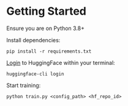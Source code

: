 # Getting Started

Ensure you are on Python 3.8+

Install dependencies:
```
pip install -r requirements.txt
```

[Login](https://huggingface.co/welcome) to HuggingFace within your terminal:
```
huggingface-cli login
```

Start training:
```
python train.py <config_path> <hf_repo_id>
```
